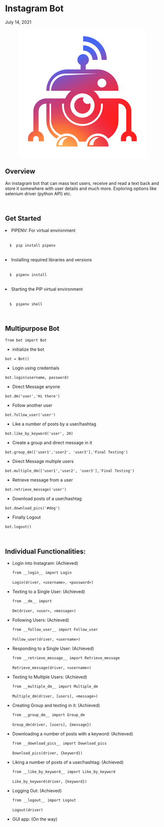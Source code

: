 # Instagram Bot
July 14, 2021

<p align="center">
  <img src="InstagramBot.jpg" />
</p>

## Overview
An instagram bot that can mass text users, receive and read a text back and store it somewhere with user details and much more. Exploring options like selenium driver (python API) etc.

<br>

## Get Started
<li> PIPENV: For virtual environment </li>
<p><code>
  $  pip install pipenv
</code></p>
<br>
<li> Installing required libraries and versions </li>
<p><code>
  $  pipenv install
</code></p>
<br>
<li> Starting the PIP virtual environment </li>
<p><code>
  $  pipenv shell
</code></p>
<br>

## Multipurpose Bot
```
from bot import Bot
```

* initialize the bot
```
bot = Bot()
```

* Login using credentials 
```
bot.login(username, password)
```

* Direct Message anyone
```
bot.dm('user','Hi there')
```

* Follow another user
```
bot.follow_user('user')
```

* Like a number of posts by a user/hashtag
```
bot.like_by_keyword('user', 20)
```

* Create a group and direct message in it
```
bot.group_dm(['user1','user2', 'user3'],'Final Testing')
```

* Direct Message multiple users
```
bot.multiple_dm(['user1','user2', 'user3'],'Final Testing')
```

* Retrieve message from a user
```
bot.retrieve_message('user')
```

* Download posts of a user/hashtag
```
bot.download_pics('#dog')
```

* Finally Logout
```
bot.logout()
```

<br>

## Individual Functionalities:
<ul>
  <li> Login into Instagram: (Achieved)
    
```
from __login__ import Login

Login(driver, <username>, <password>)
```


  </li>
  <li> Texting to a Single User: (Achieved) 

```
from __dm__ import 

Dm(driver, <user>, <message>)
```

  </li>
  <li> Following Users: (Achieved) 

```
from __follow_user__ import Follow_user

Follow_user(driver, <username>)
```  
  </li>
  <li> Responding to a Single User: (Achieved) 

```
from __retrieve_message__ import Retrieve_message 

Retrieve_message(driver, <username>)
```  
  </li>
  <li> Texting to Multiple Users: (Achieved)

```
from __multiple_dm__ import Multiple_dm

Multiple_dm(driver, [users], <message>)
```  
  </li>
  <li> Creating Group and texting in it: (Achieved)

```
from __group_dm__ import Group_dm 

Group_dm(driver, [users], {message})
```  
  </li>
  <li> Downloading a number of posts with a keyword: (Achieved)

```
from __download_pics__ import Download_pics

Download_pics(driver, {keyword})
```
  </li>
  <li> Liking a number of posts of a user/hashtag: (Achieved)

```
from __like_by_keyword__ import Like_by_keyword

Like_by_keyword(driver, {keyword})
```
  </li>
  <li> Logging Out: (Achieved) 

```
from __logout__ import Logout

Logout(driver)
```
  </li>
  <li> GUI app: (On the way)</li>
</ul>
